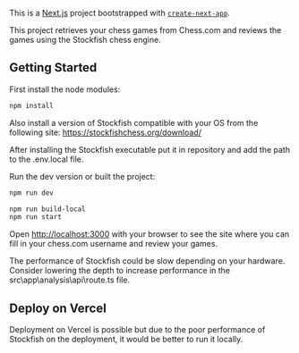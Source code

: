 This is a [Next.js](https://nextjs.org/) project bootstrapped with [`create-next-app`](https://github.com/vercel/next.js/tree/canary/packages/create-next-app).

This project retrieves your chess games from Chess.com and reviews the games using the Stockfish chess engine.

## Getting Started

First install the node modules:

```bash
npm install
```

Also install a version of Stockfish compatible with your OS from the following site: https://stockfishchess.org/download/

After installing the Stockfish executable put it in repository and add the path to the .env.local file.

Run the dev version or built the project:

```bash
npm run dev
```

```bash
npm run build-local
npm run start
```

Open [http://localhost:3000](http://localhost:3000) with your browser to see the site where you can fill in your chess.com username and review your games.

The performance of Stockfish could be slow depending on your hardware. Consider lowering the depth to increase performance in the src\app\analysis\api\route.ts file.

## Deploy on Vercel

Deployment on Vercel is possible but due to the poor performance of Stockfish on the deployment, it would be better to run it locally.

